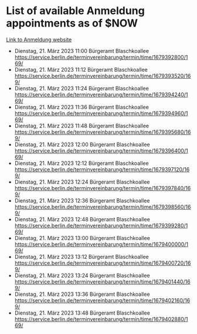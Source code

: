 # List of available Anmeldung appointments as of $NOW
[Link to Anmeldung website](https://service.berlin.de/terminvereinbarung/termin/tag.php?termin=1&anliegen[]=120686&dienstleisterlist=122210,122217,327316,122219,327312,122227,327314,122231,327346,122243,327348,122254,122252,329742,122260,329745,122262,329748,122271,327278,122273,327274,122277,327276,330436,122280,327294,122282,327290,122284,327292,122291,327270,122285,327266,122286,327264,122296,327268,150230,329760,122297,327286,122294,327284,122312,329763,122314,329775,122304,327330,122311,327334,122309,327332,317869,122281,327352,122279,329772,122283,122276,327324,122274,327326,122267,329766,122246,327318,122251,327320,122257,327322,122208,327298,122226,327300&herkunft=http%3A%2F%2Fservice.berlin.de%2Fdienstleistung%2F120686%2F)
- Dienstag, 21. März 2023 11:00 Bürgeramt Blaschkoallee https://service.berlin.de/terminvereinbarung/termin/time/1679392800/169/
- Dienstag, 21. März 2023 11:12 Bürgeramt Blaschkoallee https://service.berlin.de/terminvereinbarung/termin/time/1679393520/169/
- Dienstag, 21. März 2023 11:24 Bürgeramt Blaschkoallee https://service.berlin.de/terminvereinbarung/termin/time/1679394240/169/
- Dienstag, 21. März 2023 11:36 Bürgeramt Blaschkoallee https://service.berlin.de/terminvereinbarung/termin/time/1679394960/169/
- Dienstag, 21. März 2023 11:48 Bürgeramt Blaschkoallee https://service.berlin.de/terminvereinbarung/termin/time/1679395680/169/
- Dienstag, 21. März 2023 12:00 Bürgeramt Blaschkoallee https://service.berlin.de/terminvereinbarung/termin/time/1679396400/169/
- Dienstag, 21. März 2023 12:12 Bürgeramt Blaschkoallee https://service.berlin.de/terminvereinbarung/termin/time/1679397120/169/
- Dienstag, 21. März 2023 12:24 Bürgeramt Blaschkoallee https://service.berlin.de/terminvereinbarung/termin/time/1679397840/169/
- Dienstag, 21. März 2023 12:36 Bürgeramt Blaschkoallee https://service.berlin.de/terminvereinbarung/termin/time/1679398560/169/
- Dienstag, 21. März 2023 12:48 Bürgeramt Blaschkoallee https://service.berlin.de/terminvereinbarung/termin/time/1679399280/169/
- Dienstag, 21. März 2023 13:00 Bürgeramt Blaschkoallee https://service.berlin.de/terminvereinbarung/termin/time/1679400000/169/
- Dienstag, 21. März 2023 13:12 Bürgeramt Blaschkoallee https://service.berlin.de/terminvereinbarung/termin/time/1679400720/169/
- Dienstag, 21. März 2023 13:24 Bürgeramt Blaschkoallee https://service.berlin.de/terminvereinbarung/termin/time/1679401440/169/
- Dienstag, 21. März 2023 13:36 Bürgeramt Blaschkoallee https://service.berlin.de/terminvereinbarung/termin/time/1679402160/169/
- Dienstag, 21. März 2023 13:48 Bürgeramt Blaschkoallee https://service.berlin.de/terminvereinbarung/termin/time/1679402880/169/
